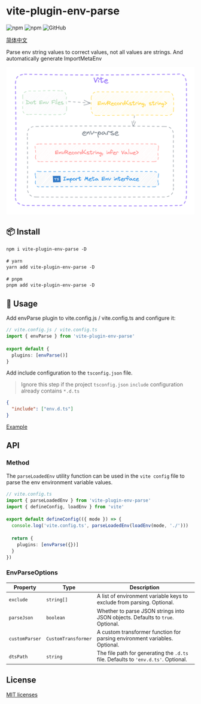 # vite-plugin-env-parse

![npm](https://img.shields.io/npm/v/vite-plugin-env-parse?style=flat-square)
![npm](https://img.shields.io/npm/dm/vite-plugin-env-parse?style=flat-square)
![GitHub](https://img.shields.io/github/license/yue1123/vite-plugin-env-parse?style=flat-square)

[简体中文](./README.zh.md)

Parse env string values to correct values, not all values are strings. And automatically generate ImportMetaEnv

![showcase](./screenshots/showcase.png)

## 📦 Install

```shell
npm i vite-plugin-env-parse -D

# yarn
yarn add vite-plugin-env-parse -D

# pnpm
pnpm add vite-plugin-env-parse -D
```

## 🦄 Usage

Add envParse plugin to vite.config.js / vite.config.ts and configure it:

```ts
// vite.config.js / vite.config.ts
import { envParse } from 'vite-plugin-env-parse'

export default {
  plugins: [envParse()]
}
```

Add include configuration to the `tsconfig.json` file.

> Ignore this step if the project `tsconfig.json` `include` configuration already contains `*.d.ts`
> 
```json
{
  "include": ["env.d.ts"]
}
```

[Example](./example)

## API

### Method

The `parseLoadedEnv` utility function can be used in the `vite config` file to parse the env environment variable values.

```ts
// vite.config.ts
import { parseLoadedEnv } from 'vite-plugin-env-parse'
import { defineConfig, loadEnv } from 'vite'

export default defineConfig(({ mode }) => {
  console.log('vite.config.ts', parseLoadedEnv(loadEnv(mode, './')))

  return {
    plugins: [envParse({})]
  }
})
```

### EnvParseOptions

| Property       | Type                | Description                                                                        |
| -------------- | ------------------- | ---------------------------------------------------------------------------------- |
| `exclude`      | `string[]`          | A list of environment variable keys to exclude from parsing. Optional.             |
| `parseJson`    | `boolean`           | Whether to parse JSON strings into JSON objects. Defaults to `true`. Optional.     |
| `customParser` | `CustomTransformer` | A custom transformer function for parsing environment variables. Optional.         |
| `dtsPath`      | `string`            | The file path for generating the `.d.ts` file. Defaults to `'env.d.ts'`. Optional. |

## License

[MIT licenses](https://opensource.org/licenses/MIT)

